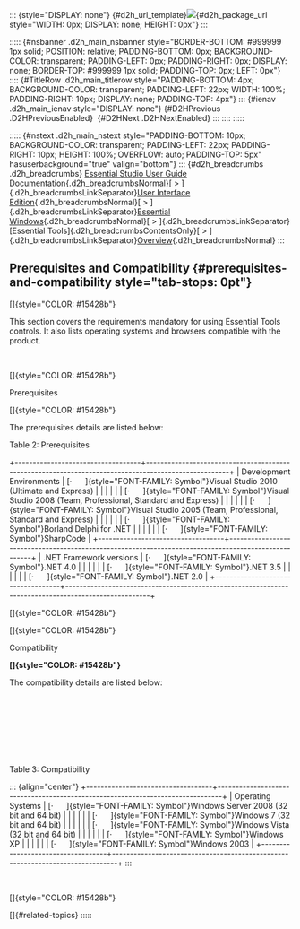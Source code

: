 ::: {style="DISPLAY: none"}
[](ms-xhelp:///?Id=d2h_url_template){#d2h_url_template}![](!package_url!){#d2h_package_url style="WIDTH: 0px; DISPLAY: none; HEIGHT: 0px"}
:::

::::: {#nsbanner .d2h_main_nsbanner style="BORDER-BOTTOM: #999999 1px solid; POSITION: relative; PADDING-BOTTOM: 0px; BACKGROUND-COLOR: transparent; PADDING-LEFT: 0px; PADDING-RIGHT: 0px; DISPLAY: none; BORDER-TOP: #999999 1px solid; PADDING-TOP: 0px; LEFT: 0px"}
:::: {#TitleRow .d2h_main_titlerow style="PADDING-BOTTOM: 4px; BACKGROUND-COLOR: transparent; PADDING-LEFT: 22px; WIDTH: 100%; PADDING-RIGHT: 10px; DISPLAY: none; PADDING-TOP: 4px"}
::: {#ienav .d2h_main_ienav style="DISPLAY: none"}
[](ms-xhelp:///?Id=5a7ab7b4-fc8f-493a-bffa-1dba17384c4b){#D2HPrevious .D2HPreviousEnabled}  [](ms-xhelp:///?Id=794d6fee-4cc0-4e18-aa74-bb1c8a3458b9){#D2HNext .D2HNextEnabled}
:::
::::
:::::

::::: {#nstext .d2h_main_nstext style="PADDING-BOTTOM: 10px; BACKGROUND-COLOR: transparent; PADDING-LEFT: 22px; PADDING-RIGHT: 10px; HEIGHT: 100%; OVERFLOW: auto; PADDING-TOP: 5px" hasuserbackground="true" valign="bottom"}
::: {#d2h_breadcrumbs .d2h_breadcrumbs}
[Essential Studio User Guide Documentation](ms-xhelp:///?Id=12457748-09e3-4d74-a240-8e049cedf030){.d2h_breadcrumbsNormal}[ \> ]{.d2h_breadcrumbsLinkSeparator}[User Interface Edition](ms-xhelp:///?Id=c29296b7-531c-413b-a0ec-488ca1f7f669){.d2h_breadcrumbsNormal}[ \> ]{.d2h_breadcrumbsLinkSeparator}[Essential Windows](ms-xhelp:///?Id=e60759d8-47a4-4570-9d7a-16a68d63f2ea){.d2h_breadcrumbsNormal}[ \> ]{.d2h_breadcrumbsLinkSeparator}[Essential Tools]{.d2h_breadcrumbsContentsOnly}[ \> ]{.d2h_breadcrumbsLinkSeparator}[Overview](ms-xhelp:///?Id=3fb0b068-8080-4ab5-9fed-f771483eec7a){.d2h_breadcrumbsNormal}
:::

## Prerequisites and Compatibility {#prerequisites-and-compatibility style="tab-stops: 0pt"}

[]{style="COLOR: #15428b"} 

This section covers the requirements mandatory for using Essential Tools controls. It also lists operating systems and browsers compatible with the product.

 

[]{style="COLOR: #15428b"} 

Prerequisites

[]{style="COLOR: #15428b"} 

The prerequisites details are listed below:

Table 2: Prerequisites

+-----------------------------------+-----------------------------------------------------------------------------------------------------+
| Development Environments          | [·      ]{style="FONT-FAMILY: Symbol"}Visual Studio 2010 (Ultimate and Express)                     |
|                                   |                                                                                                     |
|                                   | [·      ]{style="FONT-FAMILY: Symbol"}Visual Studio 2008 (Team, Professional, Standard and Express) |
|                                   |                                                                                                     |
|                                   | [·      ]{style="FONT-FAMILY: Symbol"}Visual Studio 2005 (Team, Professional, Standard and Express) |
|                                   |                                                                                                     |
|                                   | [·      ]{style="FONT-FAMILY: Symbol"}Borland Delphi for .NET                                       |
|                                   |                                                                                                     |
|                                   | [·      ]{style="FONT-FAMILY: Symbol"}SharpCode                                                     |
+-----------------------------------+-----------------------------------------------------------------------------------------------------+
| .NET Framework versions           | [·      ]{style="FONT-FAMILY: Symbol"}.NET 4.0                                                      |
|                                   |                                                                                                     |
|                                   | [·      ]{style="FONT-FAMILY: Symbol"}.NET 3.5                                                      |
|                                   |                                                                                                     |
|                                   | [·      ]{style="FONT-FAMILY: Symbol"}.NET 2.0                                                      |
+-----------------------------------+-----------------------------------------------------------------------------------------------------+

[]{style="COLOR: #15428b"} 

[]{style="COLOR: #15428b"} 

Compatibility

**[]{style="COLOR: #15428b"}** 

The compatibility details are listed below:

 

 

 

 

Table 3: Compatibility

::: {align="center"}
+-----------------------------------+-------------------------------------------------------------------------------+
| Operating Systems                 | [·      ]{style="FONT-FAMILY: Symbol"}Windows Server 2008 (32 bit and 64 bit) |
|                                   |                                                                               |
|                                   | [·      ]{style="FONT-FAMILY: Symbol"}Windows 7 (32 bit and 64 bit)           |
|                                   |                                                                               |
|                                   | [·      ]{style="FONT-FAMILY: Symbol"}Windows Vista (32 bit and 64 bit)       |
|                                   |                                                                               |
|                                   | [·      ]{style="FONT-FAMILY: Symbol"}Windows XP                              |
|                                   |                                                                               |
|                                   | [·      ]{style="FONT-FAMILY: Symbol"}Windows 2003                            |
+-----------------------------------+-------------------------------------------------------------------------------+
:::

 

[]{style="COLOR: #15428b"} 

[]{#related-topics}
:::::
